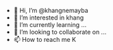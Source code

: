 - 👋 Hi, I’m @khangnemayba
- 👀 I’m interested in khang
- 🌱 I’m currently learning ...
- 💞️ I’m looking to collaborate on ...
- 📫 How to reach me K

<!---
khangnemayba/khangnemayba is a ✨ special ✨ repository because its `README.md` (this file) appears on your GitHub profile.
You can click the Preview link to take a look at your changes.
--->
